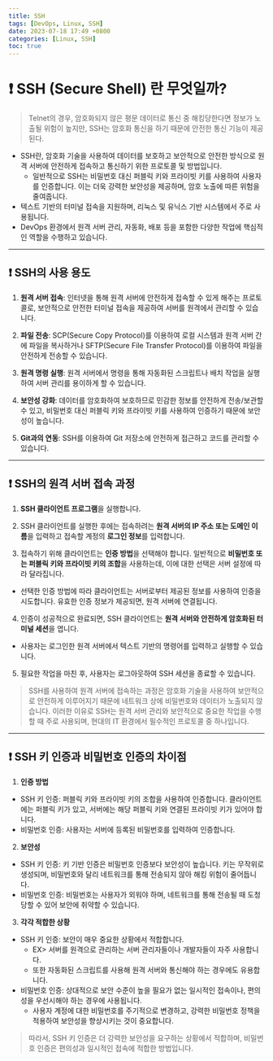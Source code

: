 ```yaml
---
title: SSH
tags: [DevOps, Linux, SSH]
date: 2023-07-18 17:49 +0800
categories: [Linux, SSH]
toc: true
---
```


# ❗️ SSH (Secure Shell) 란 무엇일까?

> Telnet의 경우, 암호화되지 않은 평문 데이터로 통신 중 해킹당한다면 정보가 노출될 위험이 높지만, SSH는 암호화 통신을 하기 때문에 안전한 통신 기능이 제공된다.

- SSH란, 암호화 기술을 사용하여 데이터를 보호하고 보안적으로 안전한 방식으로 원격 서버에 안전하게 접속하고 통신하기 위한 프로토콜 및 방법입니다.
  - 일반적으로 SSH는 비밀번호 대신 퍼블릭 키와 프라이빗 키를 사용하여 사용자를 인증합니다. 이는 더욱 강력한 보안성을 제공하며, 암호 노출에 따른 위험을 줄여줍니다.
- 텍스트 기반의 터미널 접속을 지원하며, 리눅스 및 유닉스 기반 시스템에서 주로 사용됩니다.
- DevOps 환경에서 원격 서버 관리, 자동화, 배포 등을 포함한 다양한 작업에 핵심적인 역할을 수행하고 있습니다.

---

## ❗️ SSH의 사용 용도

1. **원격 서버 접속**: 인터넷을 통해 원격 서버에 안전하게 접속할 수 있게 해주는 프로토콜로, 보안적으로 안전한 터미널 접속을 제공하여 서버를 원격에서 관리할 수 있습니다.

2. **파일 전송**: SCP(Secure Copy Protocol)를 이용하여 로컬 시스템과 원격 서버 간에 파일을 복사하거나 SFTP(Secure File Transfer Protocol)를 이용하여 파일을 안전하게 전송할 수 있습니다.

3. **원격 명령 실행**: 원격 서버에서 명령을 통해 자동화된 스크립트나 배치 작업을 실행하여 서버 관리를 용이하게 할 수 있습니다.

4. **보안성 강화**: 데이터를 암호화하여 보호하므로 민감한 정보를 안전하게 전송/보관할 수 있고, 비밀번호 대신 퍼블릭 키와 프라이빗 키를 사용하여 인증하기 때문에 보안성이 높습니다.

5. **Git과의 연동**: SSH를 이용하여 Git 저장소에 안전하게 접근하고 코드를 관리할 수 있습니다.

---

## ❗️ SSH의 원격 서버 접속 과정

1. **SSH 클라이언트 프로그램**을 실행합니다.

2. SSH 클라이언트를 실행한 후에는 접속하려는 **원격 서버의 IP 주소 또는 도메인 이름**을 입력하고 접속할 계정의 **로그인 정보**를 입력합니다.

3. 접속하기 위해 클라이언트는 **인증 방법**을 선택해야 합니다. 일반적으로 **비밀번호 또는 퍼블릭 키와 프라이빗 키의 조합**을 사용하는데, 이에 대한 선택은 서버 설정에 따라 달라집니다.
- 선택한 인증 방법에 따라 클라이언트는 서버로부터 제공된 정보를 사용하여 인증을 시도합니다. 유효한 인증 정보가 제공되면, 원격 서버에 연결됩니다.

4. 인증이 성공적으로 완료되면, SSH 클라이언트는 **원격 서버와 안전하게 암호화된 터미널 세션**을 엽니다. 
- 사용자는 로그인한 원격 서버에서 텍스트 기반의 명령어를 입력하고 실행할 수 있습니다.

5. 필요한 작업을 마친 후, 사용자는 로그아웃하여 SSH 세션을 종료할 수 있습니다.

> SSH를 사용하여 원격 서버에 접속하는 과정은 암호화 기술을 사용하여 보안적으로 안전하게 이루어지기 때문에 네트워크 상에 비밀번호와 데이터가 노출되지 않습니다. 이러한 이유로 SSH는 원격 서버 관리와 보안적으로 중요한 작업을 수행할 때 주로 사용되며, 현대의 IT 환경에서 필수적인 프로토콜 중 하나입니다.

---

## ❗️ SSH 키 인증과 비밀번호 인증의 차이점

1. **인증 방법**
- SSH 키 인증: 퍼블릭 키와 프라이빗 키의 조합을 사용하여 인증합니다. 클라이언트에는 퍼블릭 키가 있고, 서버에는 해당 퍼블릭 키와 연결된 프라이빗 키가 있어야 합니다.
- 비밀번호 인증: 사용자는 서버에 등록된 비밀번호를 입력하여 인증합니다.

2. **보안성**
- SSH 키 인증: 키 기반 인증은 비밀번호 인증보다 보안성이 높습니다. 키는 무작위로 생성되며, 비밀번호와 달리 네트워크를 통해 전송되지 않아 해킹 위험이 줄어듭니다.
- 비밀번호 인증: 비밀번호는 사용자가 외워야 하며, 네트워크를 통해 전송될 때 도청당할 수 있어 보안에 취약할 수 있습니다.

3. **각각 적합한 상황**
- SSH 키 인증: 보안이 매우 중요한 상황에서 적합합니다. 
  - EX> 서버를 원격으로 관리하는 서버 관리자들이나 개발자들이 자주 사용합니다. 
  - 또한 자동화된 스크립트를 사용해 원격 서버와 통신해야 하는 경우에도 유용합니다.
- 비밀번호 인증: 상대적으로 보안 수준이 높을 필요가 없는 일시적인 접속이나, 편의성을 우선시해야 하는 경우에 사용됩니다. 
  - 사용자 계정에 대한 비밀번호를 주기적으로 변경하고, 강력한 비밀번호 정책을 적용하여 보안성을 향상시키는 것이 중요합니다.

> 따라서, SSH 키 인증은 더 강력한 보안성을 요구하는 상황에서 적합하며, 비밀번호 인증은 편의성과 일시적인 접속에 적합한 방법입니다.